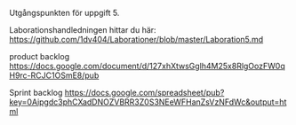 ﻿Utgångspunkten för uppgift 5.

Laborationshandledningen hittar du här: https://github.com/1dv404/Laborationer/blob/master/Laboration5.md

product backlog
https://docs.google.com/document/d/127xhXtwsGglh4M25x8RlgOozFW0qH9rc-RCJC1OSmE8/pub

Sprint backlog
https://docs.google.com/spreadsheet/pub?key=0Aipgdc3phCXadDNOZVBRR3Z0S3NEeWFHanZsVzNFdWc&output=html